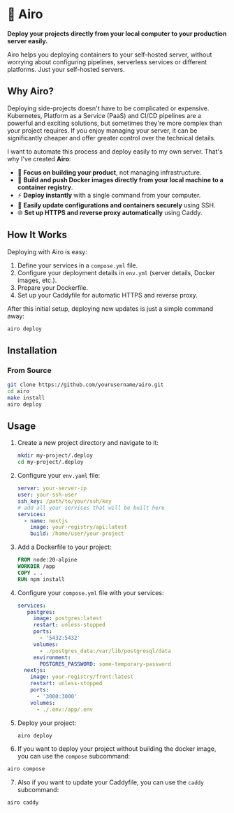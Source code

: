 # 🚀 Airo

**Deploy your projects directly from your local computer to your production server easily.**

Airo helps you deploying containers to your self-hosted server, without worrying about configuring pipelines, serverless services or different platforms. Just your self-hosted servers.

## Why Airo?

Deploying side-projects doesn't have to be complicated or expensive. Kubernetes, Platform as a Service (PaaS) and CI/CD pipelines are a powerful and exciting solutions, but sometimes they're more complex than your project requires. If you enjoy managing your server, it can be significantly cheaper and offer greater control over the technical details.

I want to automate this process and deploy easily to my own server. That's why I've created **Airo**:

- 🚀 **Focus on building your product**, not managing infrastructure.
- 🐳 **Build and push Docker images directly from your local machine to a container registry**.
- ⚡️ **Deploy instantly** with a single command from your computer.
- 🔑 **Easily update configurations and containers securely** using SSH.
- 🌐 **Set up HTTPS and reverse proxy automatically** using Caddy.

## How It Works

Deploying with Airo is easy:

1. Define your services in a `compose.yml` file.
2. Configure your deployment details in `env.yml` (server details, Docker images, etc.).
3. Prepare your Dockerfile.
4. Set up your Caddyfile for automatic HTTPS and reverse proxy.

After this initial setup, deploying new updates is just a simple command away:

```bash
airo deploy
```

## Installation

### From Source

```bash
git clone https://github.com/yourusername/airo.git
cd airo
make install
airo deploy
```

## Usage

1. Create a new project directory and navigate to it:
   ```bash
   mkdir my-project/.deploy
   cd my-project/.deploy
   ```

2. Configure your `env.yaml` file:
   ```yaml
   server: your-server-ip
   user: your-ssh-user
   ssh_key: /path/to/your/ssh/key
   # add all your services that will be built here
   services:
     - name: nextjs
       image: your-registry/api:latest
       build: /home/user/your-project
   ```

3. Add a Dockerfile to your project:
    ```dockerfile
    FROM node:20-alpine
    WORKDIR /app
    COPY . .
    RUN npm install
    ```

4. Configure your `compose.yml` file with your services:
   ```yaml
   services:
      postgres:
        image: postgres:latest
        restart: unless-stopped
        ports:
          - '5432:5432'
        volumes:
          - ./postgres_data:/var/lib/postgresql/data
        environment:
          POSTGRES_PASSWORD: some-temporary-password
     nextjs:
       image: your-registry/front:latest
       restart: unless-stopped
       ports:
         - '3000:3000'
       volumes:
         - ./.env:/app/.env
   ```

5. Deploy your project:
   ```bash
   airo deploy
   ```

6. If you want to deploy your project without building the docker image, you can use the `compose` subcommand:
  ```bash
  airo compose
  ```

7. Also if you want to update your Caddyfile, you can use the `caddy` subcommand:
  ```bash
  airo caddy
  ```

